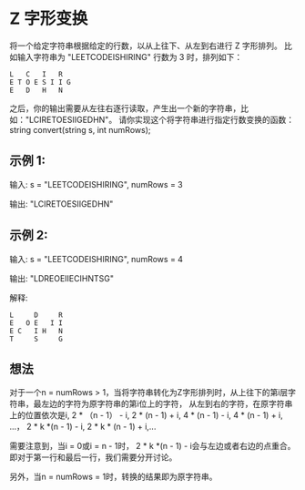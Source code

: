 # Z 字形变换
将一个给定字符串根据给定的行数，以从上往下、从左到右进行 Z 字形排列。
比如输入字符串为 "LEETCODEISHIRING" 行数为 3 时，排列如下：
```
L   C   I   R
E T O E S I I G
E   D   H   N
```
之后，你的输出需要从左往右逐行读取，产生出一个新的字符串，比如："LCIRETOESIIGEDHN"。
请你实现这个将字符串进行指定行数变换的函数：
string convert(string s, int numRows);
## 示例 1:
输入: s = "LEETCODEISHIRING", numRows = 3

输出: "LCIRETOESIIGEDHN"
## 示例 2:
输入: s = "LEETCODEISHIRING", numRows = 4

输出: "LDREOEIIECIHNTSG"

解释:
```
L     D     R
E   O E   I I
E C   I H   N
T     S     G
```
## 想法
对于一个n = numRows > 1，当将字符串转化为Z字形排列时，从上往下的第i层字符串，最左边的字符为原字符串的第i位上的字符，
从左到右的字符，在原字符串上的位置依次是i, 2 * （n - 1） - i, 2 * (n - 1) + i, 4 * (n - 1) - i, 4 * (n - 1) + i, ...，
2 * k *(n - 1) - i, 2 * k * (n - 1) + i,...

需要注意到，当i = 0或i = n - 1时， 2 * k *(n - 1) - i会与左边或者右边的点重合。即对于第一行和最后一行，我们需要分开讨论。

另外，当n = numRows = 1时，转换的结果即为原字符串。
